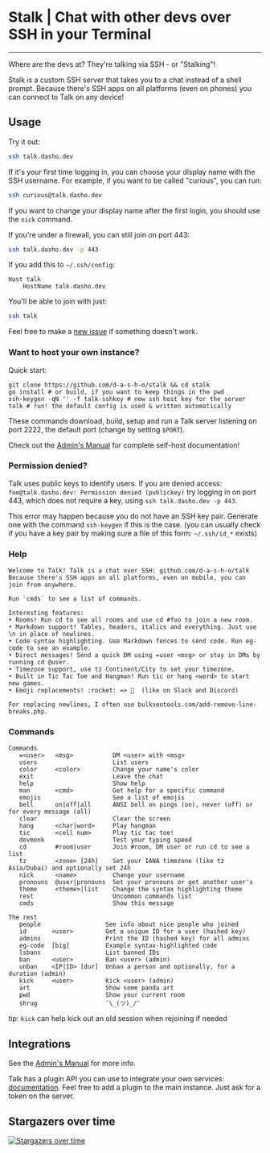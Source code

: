 # Stalk | Chat with other devs over SSH in your Terminal

***

Where are the devs at? They're talking via SSH - or "Stalking"!

Stalk is a custom SSH server that takes you to a chat instead of a shell prompt. Because there's SSH apps on all platforms (even on phones) you can connect to Talk on any device!

## Usage

Try it out:

```sh
ssh talk.dasho.dev
```

If it's your first time logging in, you can choose your display name with the SSH username. For example, if you want to be called "curious", you can run:
```sh
ssh curious@talk.dasho.dev
```
If you want to change your display name after the first login, you should use the `nick` command.


If you're under a firewall, you can still join on port 443:
```sh
ssh talk.dasho.dev -p 443
```

If you add this to `~/.ssh/config`:
```ssh
Host talk
    HostName talk.dasho.dev
```

You'll be able to join with just:
```sh
ssh talk
```

Feel free to make a [new issue](https://github.com/d-a-s-h-o/stalk/issues) if something doesn't work.

### Want to host your own instance?

Quick start:
```shell
git clone https://github.com/d-a-s-h-o/stalk && cd stalk
go install # or build, if you want to keep things in the pwd
ssh-keygen -qN '' -f talk-sshkey # new ssh host key for the server
talk # run! the default config is used & written automatically
```
These commands download, build, setup and run a Talk server listening on port 2222, the default port (change by setting `$PORT`).

Check out the [Admin's Manual](Admin's%20Manual.md) for complete self-host documentation!

### Permission denied?

Talk uses public keys to identify users. If you are denied access: `foo@talk.dasho.dev: Permission denied (publickey)` try logging in on port 443, which does not require a key, using `ssh talk.dasho.dev -p 443`.

This error may happen because you do not have an SSH key pair. Generate one with the command `ssh-keygen` if this is the case. (you can usually check if you have a key pair by making sure a file of this form: `~/.ssh/id_*` exists)

### Help

```text
Welcome to Talk! Talk is a chat over SSH: github.com/d-a-s-h-o/talk
Because there's SSH apps on all platforms, even on mobile, you can join from anywhere.

Run `cmds` to see a list of commands.

Interesting features:
• Rooms! Run cd to see all rooms and use cd #foo to join a new room.
• Markdown support! Tables, headers, italics and everything. Just use \n in place of newlines.
• Code syntax highlighting. Use Markdown fences to send code. Run eg-code to see an example.
• Direct messages! Send a quick DM using =user <msg> or stay in DMs by running cd @user.
• Timezone support, use tz Continent/City to set your timezone.
• Built in Tic Tac Toe and Hangman! Run tic or hang <word> to start new games.
• Emoji replacements! :rocket: => 🚀  (like on Slack and Discord)

For replacing newlines, I often use bulkseotools.com/add-remove-line-breaks.php.
```
### Commands
```text
Commands
   =<user>   <msg>           DM <user> with <msg>
   users                     List users
   color     <color>         Change your name's color
   exit                      Leave the chat
   help                      Show help
   man       <cmd>           Get help for a specific command
   emojis                    See a list of emojis
   bell      on|off|all      ANSI bell on pings (on), never (off) or for every message (all)
   clear                     Clear the screen
   hang      <char|word>     Play hangman
   tic       <cell num>      Play tic tac toe!
   devmonk                   Test your typing speed
   cd        #room|user      Join #room, DM user or run cd to see a list
   tz        <zone> [24h]    Set your IANA timezone (like tz Asia/Dubai) and optionally set 24h
   nick      <name>          Change your username
   pronouns  @user|pronouns  Set your pronouns or get another user's
   theme     <theme>|list    Change the syntax highlighting theme
   rest                      Uncommon commands list
   cmds                      Show this message
```
```
The rest
   people                  See info about nice people who joined
   id       <user>         Get a unique ID for a user (hashed key)
   admins                  Print the ID (hashed key) for all admins
   eg-code  [big]          Example syntax-highlighted code
   lsbans                  List banned IDs
   ban      <user>         Ban <user> (admin)
   unban    <IP|ID> [dur]  Unban a person and optionally, for a duration (admin)
   kick     <user>         Kick <user> (admin)
   art                     Show some panda art
   pwd                     Show your current room
   shrug                   ¯\_(ツ)_/¯
```
tip: `kick` can help kick out an old session when rejoining if needed
## Integrations
See the [Admin's Manual](Admin's%20Manual.md) for more info.

Talk has a plugin API you can use to integrate your own services: [documentation](plugin/README.md). Feel free to add a plugin to the main instance. Just ask for a token on the server.


## Stargazers over time

[![Stargazers over time](https://starchart.cc/d-a-s-h-o/stalk.svg)](https://starchart.cc/d-a-s-h-o/stalk)
